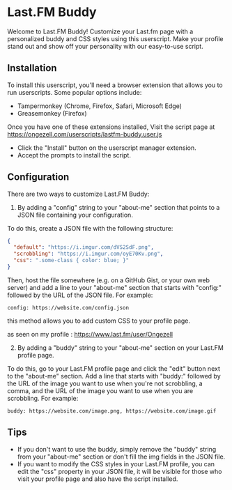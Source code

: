 # Last.FM Buddy

Welcome to Last.FM Buddy! Customize your Last.fm page with a personalized buddy and CSS styles using this userscript. Make your profile stand out and show off your personality with our easy-to-use script.

## Installation

To install this userscript, you'll need a browser extension that allows you to run userscripts. Some popular options include:

- Tampermonkey (Chrome, Firefox, Safari, Microsoft Edge)
- Greasemonkey (Firefox)

Once you have one of these extensions installed, Visit the script page at https://ongezell.com/userscripts/lastfm-buddy.user.js
- Click the "Install" button on the userscript manager extension.
- Accept the prompts to install the script.

## Configuration

There are two ways to customize Last.FM Buddy:

1. By adding a "config" string to your "about-me" section that points to a JSON file containing your configuration.

To do this, create a JSON file with the following structure:

```json
{
  "default": "https://i.imgur.com/dVS2SdF.png",
  "scrobbling": "https://i.imgur.com/oyE70Kv.png",
  "css": ".some-class { color: blue; }"
}
 ``` 
Then, host the file somewhere (e.g. on a GitHub Gist, or your own web server) and add a line to your "about-me" section that starts with "config:" followed by the URL of the JSON file. For example:

`config: https://website.com/config.json`

this method allows you to add custom CSS to your profile page.

as seen on my profile : https://www.last.fm/user/Ongezell


2. By adding a "buddy" string to your "about-me" section on your Last.FM profile page.

To do this, go to your Last.FM profile page and click the "edit" button next to the "about-me" section. Add a line that starts with "buddy:" followed by the URL of the image you want to use when you're not scrobbling, a comma, and the URL of the image you want to use when you are scrobbling. For example:

`buddy: https://website.com/image.png, https://website.com/image.gif`


## Tips

- If you don't want to use the buddy, simply remove the "buddy" string from your "about-me" section or don't fill the img fields in the JSON file.
- If you want to modify the CSS styles in your Last.FM profile, you can edit the "css" property in your JSON file, it will be visible for those who visit your profile page and also have the script installed.
